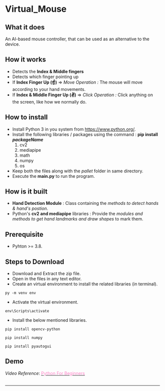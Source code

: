 # Virtual_Mouse
## What it does
An AI-based mouse controller, that can be used as an alternative to the device.

## How it works
* Detects the **Index & Middle fingers**
* Detects which finger pointing up
* If **Index Finger Up (☝)** => *Move Operation :* The mouse will move according to your hand movements.
* If **Index & Middle Finger Up (✌)** => *Click Operation :* Click anything on the screen, like how we normally do.

## How to install
* Install Python 3 in you system from https://www.python.org/.
* Install the following libraries / packages using the command : **pip install _packageName_**
  1. cv2
  2. mediapipe
  3. math
  4. numpy
  5. os
* Keep both the files along with the *pallet* folder in same directory.
* Execute the **main.py** to run the program.

## How is it built
* **Hand Detection Module** : Class containing the *methods to detect hands & hand's postion*. 
* Python's **cv2 and mediapipe** libraries : Provide the *modules and methods to get hand landmarks and draw shapes* to mark them. 

## Prerequisite
* Pyhton >= 3.8.

## Steps to Download 
* Download and Extract the zip file.
* Open in the files in any text editor.
* Create an virtual environment to install the related libraries (in terminal).
```
py -m venv env
```
* Activate the virtual environment.
```
env\Scripts\activate
```
* Install the below mentioned libraries.
```
pip install opencv-python
```
```
pip install numpy
```
```
pip install pyautogui
```

## Demo

*Video Reference*: [<span style="color: #FE83C6">Python For Beginners</span>](https://www.youtube.com/watch?v=p2APJ0ezTd0)
<br>
<br>

<hr>


